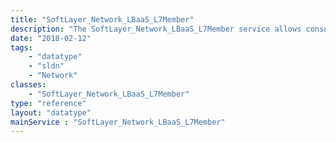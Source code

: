 ```yaml
---
title: "SoftLayer_Network_LBaaS_L7Member"
description: "The SoftLayer_Network_LBaaS_L7Member service allows consumers to manage (backend) members for L7 pools. A load balancer may have one or more L7 backend pools. A member can be added to one or more L7 backend pools. Deleting a backend member from one L7 pool will not remove it from other L7 pools to which it is associated. Weight of the backend member is a value between 1 and 256 but only applicable when the load balancing method configured is 'Weighted Round Robin'. "
date: "2018-02-12"
tags:
    - "datatype"
    - "sldn"
    - "Network"
classes:
    - "SoftLayer_Network_LBaaS_L7Member"
type: "reference"
layout: "datatype"
mainService : "SoftLayer_Network_LBaaS_L7Member"
---
```

